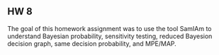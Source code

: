 ## HW 8

The goal of this homework assignment was to use the tool SamIAm to understand Bayesian probability, sensitivity testing, reduced Bayesion decision graph, same decision probability, and MPE/MAP.
